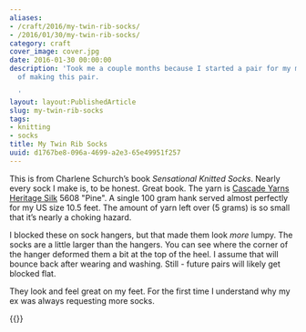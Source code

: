 ```yaml
---
aliases:
- /craft/2016/my-twin-rib-socks/
- /2016/01/30/my-twin-rib-socks/
category: craft
cover_image: cover.jpg
date: 2016-01-30 00:00:00
description: 'Took me a couple months because I started a pair for my mom in the middle
  of making this pair.

  '
layout: layout:PublishedArticle
slug: my-twin-rib-socks
tags:
- knitting
- socks
title: My Twin Rib Socks
uuid: d1767be8-096a-4699-a2e3-65e49951f257
---
```


This is from Charlene Schurch’s book *Sensational Knitted Socks*. Nearly
every sock I make is, to be honest. Great book. The yarn is [Cascade
Yarns Heritage
Silk](http://www.cascadeyarns.com/cascade-HeritageSilk.htm) 5608 "Pine".
A single 100 gram hank served almost perfectly for my US size 10.5 feet.
The amount of yarn left over (5 grams) is so small that it’s nearly a
choking hazard.

I blocked these on sock hangers, but that made them look *more* lumpy.
The socks are a little larger than the hangers. You can see where the
corner of the hanger deformed them a bit at the top of the heel. I
assume that will bounce back after wearing and washing. Still - future
pairs will likely get blocked flat.

They look and feel great on my feet. For the first time I understand why
my ex was always requesting more socks.

{{}}